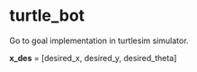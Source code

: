 # turtle_bot
Go to goal implementation in turtlesim simulator.

**x_des** = [desired_x, desired_y, desired_theta]
